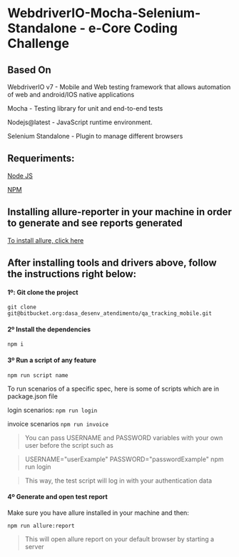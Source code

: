 # WebdriverIO-Mocha-Selenium-Standalone - e-Core Coding Challenge

## Based On

WebdriverIO v7 - Mobile and Web testing framework that allows automation of web and android/IOS native applications 

Mocha - Testing library for unit and end-to-end tests

Nodejs@latest - JavaScript runtime environment.

Selenium Standalone - Plugin to manage different browsers

## Requeriments:

[Node JS](https://nodejs.org/en/download/)

[NPM](https://docs.npmjs.com/downloading-and-installing-node-js-and-npm)

## Installing allure-reporter in your machine in order to generate and see reports generated
[To install allure, click here](https://docs.qameta.io/allure/#_reporting)

## After installing tools and drivers above, follow the instructions right below:

#### 1º: Git clone the project 
```
git clone git@bitbucket.org:dasa_desenv_atendimento/qa_tracking_mobile.git
```

#### 2º Install the dependencies 

```
npm i
```

 
#### 3º Run a script of any feature

```
npm run script name
```

To run scenarios of a specific spec, here is some of scripts which are in package.json file


login scenarios: ``` npm run login ```

invoice scenarios ``` npm run invoice ```


> You can pass USERNAME and PASSWORD variables with your own user before the script such as

> USERNAME="userExample" PASSWORD="passwordExample" npm run login

> This way, the test script will log in with your authentication data


#### 4º Generate and open test report

Make sure you have allure installed in your machine and then:
```
npm run allure:report

```

> This will open allure report on your default browser by starting a server